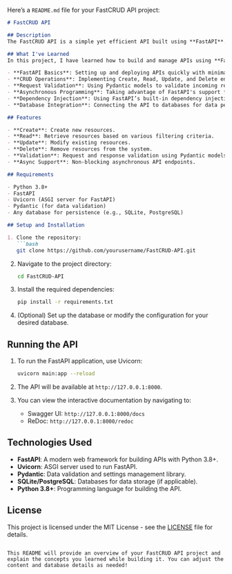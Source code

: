 Here’s a `README.md` file for your FastCRUD API project:

```markdown
# FastCRUD API

## Description
The FastCRUD API is a simple yet efficient API built using **FastAPI**. It provides the basic CRUD operations (Create, Read, Update, Delete) for managing resources. This project is designed to showcase the power and flexibility of **FastAPI** for building fast, asynchronous, and scalable APIs.

## What I've Learned
In this project, I have learned how to build and manage APIs using **FastAPI**. I explored several key features and methods of API development, including:

- **FastAPI Basics**: Setting up and deploying APIs quickly with minimal boilerplate.
- **CRUD Operations**: Implementing Create, Read, Update, and Delete endpoints to manage resources.
- **Request Validation**: Using Pydantic models to validate incoming requests and responses.
- **Asynchronous Programming**: Taking advantage of FastAPI's support for async and await for improved performance.
- **Dependency Injection**: Using FastAPI’s built-in dependency injection system for cleaner and more modular code.
- **Database Integration**: Connecting the API to databases for data persistence (e.g., SQLite, PostgreSQL).

## Features

- **Create**: Create new resources.
- **Read**: Retrieve resources based on various filtering criteria.
- **Update**: Modify existing resources.
- **Delete**: Remove resources from the system.
- **Validation**: Request and response validation using Pydantic models.
- **Async Support**: Non-blocking asynchronous API endpoints.

## Requirements

- Python 3.8+
- FastAPI
- Uvicorn (ASGI server for FastAPI)
- Pydantic (for data validation)
- Any database for persistence (e.g., SQLite, PostgreSQL)

## Setup and Installation

1. Clone the repository:
   ```bash
   git clone https://github.com/yourusername/FastCRUD-API.git
   ```

2. Navigate to the project directory:
   ```bash
   cd FastCRUD-API
   ```

3. Install the required dependencies:
   ```bash
   pip install -r requirements.txt
   ```

4. (Optional) Set up the database or modify the configuration for your desired database.

## Running the API

1. To run the FastAPI application, use Uvicorn:
   ```bash
   uvicorn main:app --reload
   ```

2. The API will be available at `http://127.0.0.1:8000`.

3. You can view the interactive documentation by navigating to:
   - Swagger UI: `http://127.0.0.1:8000/docs`
   - ReDoc: `http://127.0.0.1:8000/redoc`

## Technologies Used

- **FastAPI**: A modern web framework for building APIs with Python 3.8+.
- **Uvicorn**: ASGI server used to run FastAPI.
- **Pydantic**: Data validation and settings management library.
- **SQLite/PostgreSQL**: Databases for data storage (if applicable).
- **Python 3.8+**: Programming language for building the API.

## License

This project is licensed under the MIT License - see the [LICENSE](LICENSE) file for details.
```

This README will provide an overview of your FastCRUD API project and explain the concepts you learned while building it. You can adjust the content and database details as needed!
